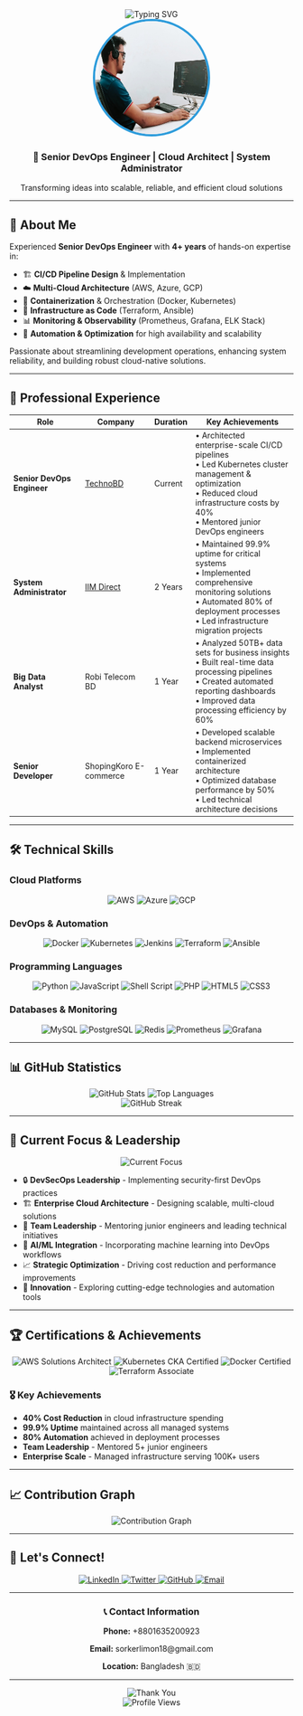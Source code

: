 <div align="center">
  <img src="https://readme-typing-svg.herokuapp.com?font=Fira+Code&pause=1000&color=2E9CDB&center=true&vCenter=true&width=435&lines=Hi+there+%F0%9F%91%8B%2C+I'm+Md+Limon;DevOps+Engineer+%7C+Cloud+Architect;Passionate+about+automation+%26+scalability" alt="Typing SVG" />
</div>

<div align="center">
  <img src="https://github.com/sorkerlimon/rede_file_Image/blob/master/images/limon.jpg" alt="Md Limon" width="200" height="200" style="border-radius: 50%; border: 4px solid #2E9CDB;"/>
</div>

<div align="center">
  <h3>🚀 Senior DevOps Engineer | Cloud Architect | System Administrator</h3>
  <p>Transforming ideas into scalable, reliable, and efficient cloud solutions</p>
</div>

---

## 🎯 About Me

Experienced **Senior DevOps Engineer** with **4+ years** of hands-on expertise in:
- 🏗️ **CI/CD Pipeline Design** & Implementation
- ☁️ **Multi-Cloud Architecture** (AWS, Azure, GCP)
- 🐳 **Containerization** & Orchestration (Docker, Kubernetes)
- 🔧 **Infrastructure as Code** (Terraform, Ansible)
- 📊 **Monitoring & Observability** (Prometheus, Grafana, ELK Stack)
- 🚀 **Automation & Optimization** for high availability and scalability

Passionate about streamlining development operations, enhancing system reliability, and building robust cloud-native solutions.

---

## 💼 Professional Experience

| Role | Company | Duration | Key Achievements |
|------|---------|----------|------------------|
| **Senior DevOps Engineer** | [TechnoBD](https://technobd.com/) | Current | • Architected enterprise-scale CI/CD pipelines<br>• Led Kubernetes cluster management & optimization<br>• Reduced cloud infrastructure costs by 40%<br>• Mentored junior DevOps engineers |
| **System Administrator** | [IIM Direct](https://www.iimdirect.com/) | 2 Years | • Maintained 99.9% uptime for critical systems<br>• Implemented comprehensive monitoring solutions<br>• Automated 80% of deployment processes<br>• Led infrastructure migration projects |
| **Big Data Analyst** | Robi Telecom BD | 1 Year | • Analyzed 50TB+ data sets for business insights<br>• Built real-time data processing pipelines<br>• Created automated reporting dashboards<br>• Improved data processing efficiency by 60% |
| **Senior Developer** | ShopingKoro E-commerce | 1 Year | • Developed scalable backend microservices<br>• Implemented containerized architecture<br>• Optimized database performance by 50%<br>• Led technical architecture decisions |

---

## 🛠️ Technical Skills

### Cloud Platforms
<div align="center">
  <img src="https://img.shields.io/badge/AWS-232F3E?style=for-the-badge&logo=amazon-aws&logoColor=white" alt="AWS"/>
  <img src="https://img.shields.io/badge/Microsoft_Azure-0089D6?style=for-the-badge&logo=microsoft-azure&logoColor=white" alt="Azure"/>
  <img src="https://img.shields.io/badge/Google_Cloud-4285F4?style=for-the-badge&logo=google-cloud&logoColor=white" alt="GCP"/>
</div>

### DevOps & Automation
<div align="center">
  <img src="https://img.shields.io/badge/Docker-2496ED?style=for-the-badge&logo=docker&logoColor=white" alt="Docker"/>
  <img src="https://img.shields.io/badge/kubernetes-326CE5?style=for-the-badge&logo=kubernetes&logoColor=white" alt="Kubernetes"/>
  <img src="https://img.shields.io/badge/Jenkins-D24939?style=for-the-badge&logo=jenkins&logoColor=white" alt="Jenkins"/>
  <img src="https://img.shields.io/badge/Terraform-7B42BC?style=for-the-badge&logo=terraform&logoColor=white" alt="Terraform"/>
  <img src="https://img.shields.io/badge/Ansible-EE0000?style=for-the-badge&logo=ansible&logoColor=white" alt="Ansible"/>
</div>

### Programming Languages
<div align="center">
  <img src="https://img.shields.io/badge/Python-3776AB?style=for-the-badge&logo=python&logoColor=white" alt="Python"/>
  <img src="https://img.shields.io/badge/JavaScript-F7DF1E?style=for-the-badge&logo=javascript&logoColor=black" alt="JavaScript"/>
  <img src="https://img.shields.io/badge/Shell_Script-121011?style=for-the-badge&logo=gnu-bash&logoColor=white" alt="Shell Script"/>
  <img src="https://img.shields.io/badge/PHP-777BB4?style=for-the-badge&logo=php&logoColor=white" alt="PHP"/>
  <img src="https://img.shields.io/badge/HTML5-E34F26?style=for-the-badge&logo=html5&logoColor=white" alt="HTML5"/>
  <img src="https://img.shields.io/badge/CSS3-1572B6?style=for-the-badge&logo=css3&logoColor=white" alt="CSS3"/>
</div>

### Databases & Monitoring
<div align="center">
  <img src="https://img.shields.io/badge/MySQL-4479A1?style=for-the-badge&logo=mysql&logoColor=white" alt="MySQL"/>
  <img src="https://img.shields.io/badge/PostgreSQL-316192?style=for-the-badge&logo=postgresql&logoColor=white" alt="PostgreSQL"/>
  <img src="https://img.shields.io/badge/Redis-DC382D?style=for-the-badge&logo=redis&logoColor=white" alt="Redis"/>
  <img src="https://img.shields.io/badge/Prometheus-E6522C?style=for-the-badge&logo=prometheus&logoColor=white" alt="Prometheus"/>
  <img src="https://img.shields.io/badge/Grafana-F46800?style=for-the-badge&logo=grafana&logoColor=white" alt="Grafana"/>
</div>

---

## 📊 GitHub Statistics

<div align="center">
  <img src="https://github-readme-stats.vercel.app/api?username=sorkerlimon&show_icons=true&theme=tokyonight&hide_border=true&count_private=true" alt="GitHub Stats"/>
  <img src="https://github-readme-stats.vercel.app/api/top-langs/?username=sorkerlimon&layout=compact&theme=tokyonight&hide_border=true" alt="Top Languages"/>
</div>

<div align="center">
  <img src="https://github-readme-streak-stats.herokuapp.com/?user=sorkerlimon&theme=tokyonight&hide_border=true" alt="GitHub Streak"/>
</div>

---

## 🎯 Current Focus & Leadership

<div align="center">
  <img src="https://readme-typing-svg.herokuapp.com?font=Fira+Code&pause=1000&color=2E9CDB&center=true&vCenter=true&width=600&lines=Leading+DevSecOps+Initiatives;Architecting+Enterprise+Cloud+Solutions;Mentoring+Next+Generation+Engineers;Driving+Innovation+in+Automation" alt="Current Focus" />
</div>

- 🔒 **DevSecOps Leadership** - Implementing security-first DevOps practices
- 🏗️ **Enterprise Cloud Architecture** - Designing scalable, multi-cloud solutions
- 👥 **Team Leadership** - Mentoring junior engineers and leading technical initiatives
- 🤖 **AI/ML Integration** - Incorporating machine learning into DevOps workflows
- 📈 **Strategic Optimization** - Driving cost reduction and performance improvements
- 🚀 **Innovation** - Exploring cutting-edge technologies and automation tools

---

## 🏆 Certifications & Achievements

<div align="center">
  <img src="https://img.shields.io/badge/AWS-Solutions_Architect-FF9900?style=for-the-badge&logo=amazon-aws&logoColor=white" alt="AWS Solutions Architect"/>
  <img src="https://img.shields.io/badge/Kubernetes-CKA_Certified-326CE5?style=for-the-badge&logo=kubernetes&logoColor=white" alt="Kubernetes CKA Certified"/>
  <img src="https://img.shields.io/badge/Docker-Certified-2496ED?style=for-the-badge&logo=docker&logoColor=white" alt="Docker Certified"/>
  <img src="https://img.shields.io/badge/Terraform-Associate-7B42BC?style=for-the-badge&logo=terraform&logoColor=white" alt="Terraform Associate"/>
</div>

### 🎖️ Key Achievements
- **40% Cost Reduction** in cloud infrastructure spending
- **99.9% Uptime** maintained across all managed systems
- **80% Automation** achieved in deployment processes
- **Team Leadership** - Mentored 5+ junior engineers
- **Enterprise Scale** - Managed infrastructure serving 100K+ users

---

## 📈 Contribution Graph

<div align="center">
  <img src="https://github-readme-activity-graph.vercel.app/graph?username=sorkerlimon&theme=tokyonight&hide_border=true" alt="Contribution Graph"/>
</div>

---

## 💬 Let's Connect!

<div align="center">
  <a href="https://www.linkedin.com/in/mdlimon360/">
    <img src="https://img.shields.io/badge/LinkedIn-0077B5?style=for-the-badge&logo=linkedin&logoColor=white" alt="LinkedIn"/>
  </a>
  <a href="https://twitter.com/robinamirbahar">
    <img src="https://img.shields.io/badge/Twitter-1DA1F2?style=for-the-badge&logo=twitter&logoColor=white" alt="Twitter"/>
  </a>
  <a href="https://github.com/sorkerlimon">
    <img src="https://img.shields.io/badge/GitHub-100000?style=for-the-badge&logo=github&logoColor=white" alt="GitHub"/>
  </a>
  <a href="mailto:sorkerlimon18@gmail.com">
    <img src="https://img.shields.io/badge/Email-D14836?style=for-the-badge&logo=gmail&logoColor=white" alt="Email"/>
  </a>
</div>

---

<div align="center">
  <h3>📞 Contact Information</h3>
  <p><strong>Phone:</strong> +8801635200923</p>
  <p><strong>Email:</strong> sorkerlimon18@gmail.com</p>
  <p><strong>Location:</strong> Bangladesh 🇧🇩</p>
</div>

---

<div align="center">
  <img src="https://readme-typing-svg.herokuapp.com?font=Fira+Code&pause=1000&color=2E9CDB&center=true&vCenter=true&width=700&lines=Thanks+for+visiting+my+profile!;Let's+architect+something+extraordinary+together!;Ready+to+scale+your+infrastructure!+%F0%9F%9A%80" alt="Thank You" />
</div>

<div align="center">
  <img src="https://komarev.com/ghpvc/?username=sorkerlimon&label=Profile%20views&color=2E9CDB&style=flat" alt="Profile Views" />
</div>
